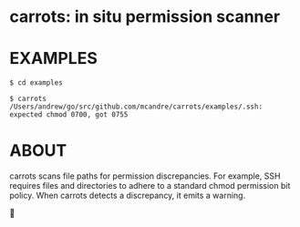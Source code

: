 # carrots: in situ permission scanner

# EXAMPLES

```console
$ cd examples

$ carrots
/Users/andrew/go/src/github.com/mcandre/carrots/examples/.ssh: expected chmod 0700, got 0755
```

# ABOUT

carrots scans file paths for permission discrepancies. For example, SSH requires files and directories to adhere to a standard chmod permission bit policy. When carrots detects a discrepancy, it emits a warning.

🥕
